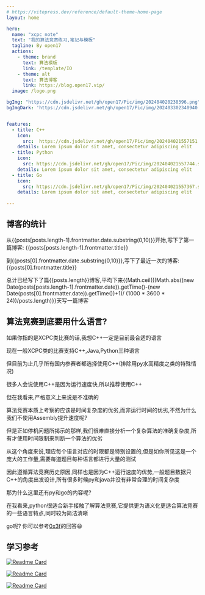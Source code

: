 ```yaml
---
# https://vitepress.dev/reference/default-theme-home-page
layout: home

hero:
  name: "xcpc note"
  text: "我的算法竞赛练习,笔记与模板"
  tagline: By open17
  actions:
    - theme: brand
      text: 算法模板
      link: /template/IO
    - theme: alt
      text: 算法博客
      link: https://blog.open17.vip/
  image: /logo.png

bgImg: "https://cdn.jsdelivr.net/gh/open17/Pic/img/202404020238396.png"
bgImgDark: 'https://cdn.jsdelivr.net/gh/open17/Pic/img/202403302340940.png'


features:
  - title: C++
    icon: 
      src:  https://cdn.jsdelivr.net/gh/open17/Pic/img/202404021557151.svg
    details: Lorem ipsum dolor sit amet, consectetur adipiscing elit
  - title: Python
    icon: 
      src: https://cdn.jsdelivr.net/gh/open17/Pic/img/202404021557744.svg
    details: Lorem ipsum dolor sit amet, consectetur adipiscing elit
  - title: Go
    icon: 
      src: https://cdn.jsdelivr.net/gh/open17/Pic/img/202404021557367.svg
    details: Lorem ipsum dolor sit amet, consectetur adipiscing elit
    
---
```


<script setup> 
import {data as posts} from '../node_modules/vitepress-theme-open17/libs/posts.data.js' 
</script>


## 博客的统计

从{{posts[posts.length-1].frontmatter.date.substring(0,10)}}开始,写下了第一篇博客: {{posts[posts.length-1].frontmatter.title}}

到{{posts[0].frontmatter.date.substring(0,10)}},写下了最近一次的博客: {{posts[0].frontmatter.title}}

总计已经写下了篇{{posts.length}}博客,平均下来{{Math.ceil(((Math.abs((new Date(posts[posts.length-1].frontmatter.date)).getTime()-(new Date(posts[0].frontmatter.date)).getTime())+1)/ (1000 * 3600 * 24))/posts.length)}}天写一篇博客

## 算法竞赛到底要用什么语言?

如果你指的是XCPC类比赛的话,我想C++一定是目前最合适的语言

现在一般XCPC类的比赛支持C++,Java,Python三种语言

但目前为止几乎所有国内参赛者都选择使用C++(排除用py水高精度之类的特殊情况)

很多人会说使用C++是因为运行速度快,所以推荐使用C++

但在我看来,严格意义上来说是不准确的

算法竞赛本质上考察的应该是时间复杂度的优劣,而非运行时间的优劣,不然为什么我们不使用Assembly提升速度呢?

但是正如停机问题所揭示的那样,我们很难直接分析一个复杂算法的准确复杂度,所有才使用时间限制来判断一个算法的优劣

从这个角度来说,理应每个语言对应的时限都是特别设置的,但是如你所见这是一个庞大的工作量,需要每道题目每种语言都进行大量的测试

因此遵循算法竞赛历史原因,同样也是因为C++运行速度的优势,一般题目数据只C++的角度出发设计,所有很多时候py和java并没有非常合理的时间复杂度

那为什么这里还有py和go的内容呢?

在我看来,python很适合新手接触了解算法竞赛,它提供更为语义化更适合算法竞赛的一些语言特点,同时较为简洁清晰

go呢? 你可以参考[0x3f](https://github.com/EndlessCheng/codeforces-go)的回答:smile:

## 学习参考

[![Readme Card](https://github-readme-stats.vercel.app/api/pin/?username=EndlessCheng&repo=codeforces-go)](https://github.com/EndlessCheng/codeforces-go)

[![Readme Card](https://github-readme-stats.vercel.app/api/pin/?username=OI-wiki&repo=OI-wiki)](https://github.com/OI-wiki/OI-wiki)

[![Readme Card](https://github-readme-stats.vercel.app/api/pin/?username=enkerewpo&repo=OI-Public-Library)](https://github.com/enkerewpo/OI-Public-Library)







